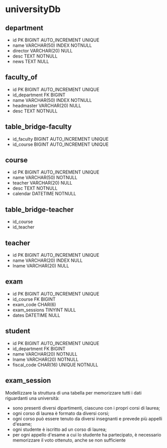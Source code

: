 # universityDb

## department
- id                PK BIGINT AUTO_INCREMENT UNIQUE 
- name              VARCHAR(50) INDEX NOTNULL
- director          VARCHAR(20) NULL
- desc              TEXT NOTNULL
- news              TEXT NULL

## faculty_of

- id                PK BIGINT AUTO_INCREMENT UNIQUE 
- id_department     FK BIGINT  
- name              VARCHAR(50) INDEX NOTNULL
- headmaster        VARCHAR(20) NULL
- desc              TEXT NOTNULL

## table_bridge-faculty

- id_faculty        BIGINT AUTO_INCREMENT UNIQUE 
- id_course         BIGINT AUTO_INCREMENT UNIQUE 


## course

- id                PK BIGINT AUTO_INCREMENT UNIQUE 
- name              VARCHAR(50) NOTNULL
- teacher           VARCHAR(20) NULL
- desc              TEXT NOTNULL
- calendar          DATETIME NOTNULL

## table_bridge-teacher

- id_course
- id_teacher

## teacher

- id                PK BIGINT AUTO_INCREMENT UNIQUE 
- name              VARCHAR(20) INDEX NULL
- lname             VARCHAR(20) NULL


## exam

- id                PK BIGINT AUTO_INCREMENT UNIQUE 
- id_course         FK BIGINT  
- exam_code         CHAR(6)
- exam_sessions     TINYINT NULL 
- dates             DATETIME NULL


## student

- id                PK BIGINT AUTO_INCREMENT UNIQUE
- id_department     FK BIGINT   
- name              VARCHAR(20) NOTNULL
- lname             VARCHAR(20) NOTNULL
- fiscal_code       CHAR(16) UNIQUE NOTNULL


## exam_session


Modellizzare la struttura di una tabella per memorizzare tutti i dati riguardanti una università:
- sono presenti diversi dipartimenti, ciascuno con i propri corsi di laurea;
- ogni corso di laurea è formato da diversi corsi;
- ogni corso può essere tenuto da diversi insegnanti e prevede più appelli d'esame;
- ogni studente è iscritto ad un corso di laurea;
- per ogni appello d'esame a cui lo studente ha partecipato, è necessario memorizzare il voto ottenuto, anche se non sufficiente



